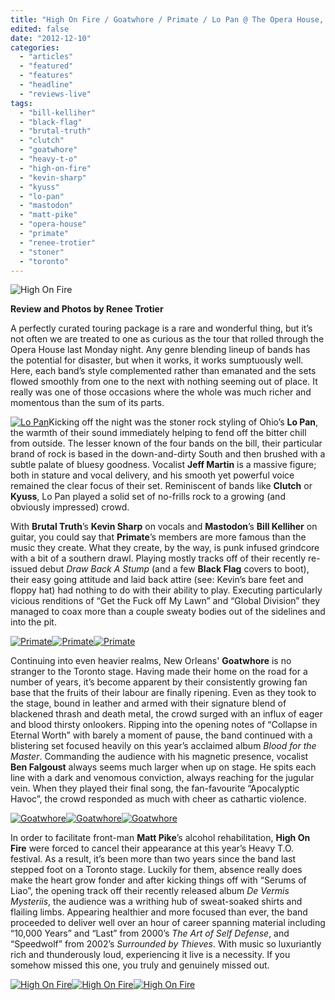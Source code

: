 ```yaml
---
title: "High On Fire / Goatwhore / Primate / Lo Pan @ The Opera House, Toronto, ON, November 26, 2012"
edited: false
date: "2012-12-10"
categories:
  - "articles"
  - "featured"
  - "features"
  - "headline"
  - "reviews-live"
tags:
  - "bill-kelliher"
  - "black-flag"
  - "brutal-truth"
  - "clutch"
  - "goatwhore"
  - "heavy-t-o"
  - "high-on-fire"
  - "kevin-sharp"
  - "kyuss"
  - "lo-pan"
  - "mastodon"
  - "matt-pike"
  - "opera-house"
  - "primate"
  - "renee-trotier"
  - "stoner"
  - "toronto"
---
```


![High On Fire](http://www.hellbound.ca/wp-content/uploads/2012/12/HighOnFire1-590x397.jpg "High On Fire")

**Review and Photos by Renee Trotier**

A perfectly curated touring package is a rare and wonderful thing, but it’s not often we are treated to one as curious as the tour that rolled through the Opera House last Monday night. Any genre blending lineup of bands has the potential for disaster, but when it works, it works sumptuously well. Here, each band’s style complemented rather than emanated and the sets flowed smoothly from one to the next with nothing seeming out of place. It really was one of those occasions where the whole was much richer and momentous than the sum of its parts.

[![Lo Pan](http://www.hellbound.ca/wp-content/uploads/2012/12/LoPan2-182x182.jpg "Lo Pan")](http://www.hellbound.ca/wp-content/uploads/2012/12/LoPan2.jpg)Kicking off the night was the stoner rock styling of Ohio’s **Lo Pan**, the warmth of their sound immediately helping to fend off the bitter chill from outside. The lesser known of the four bands on the bill, their particular brand of rock is based in the down-and-dirty South and then brushed with a subtle palate of bluesy goodness. Vocalist **Jeff Martin** is a massive figure; both in stature and vocal delivery, and his smooth yet powerful voice remained the clear focus of their set. Reminiscent of bands like **Clutch** or **Kyuss**, Lo Pan played a solid set of no-frills rock to a growing (and obviously impressed) crowd.

With **Brutal Truth**’s **Kevin Sharp** on vocals and **Mastodon**’s **Bill Kelliher** on guitar, you could say that **Primate**’s members are more famous than the music they create. What they create, by the way, is punk infused grindcore with a bit of a southern drawl. Playing mostly tracks off of their recently re-issued debut _Draw Back A Stump_ (and a few **Black Flag** covers to boot), their easy going attitude and laid back attire (see: Kevin’s bare feet and floppy hat) had nothing to do with their ability to play. Executing particularly vicious renditions of “Get the Fuck off My Lawn” and “Global Division” they managed to coax more than a couple sweaty bodies out of the sidelines and into the pit.

[![Primate](http://www.hellbound.ca/wp-content/uploads/2012/12/Primate-182x182.jpg "Primate")](http://www.hellbound.ca/wp-content/uploads/2012/12/Primate.jpg)[![Primate](http://www.hellbound.ca/wp-content/uploads/2012/12/Primate2-182x182.jpg "Primate")](http://www.hellbound.ca/wp-content/uploads/2012/12/Primate2.jpg)[![Primate](http://www.hellbound.ca/wp-content/uploads/2012/12/Primate3-182x182.jpg "Primate")](http://www.hellbound.ca/wp-content/uploads/2012/12/Primate3.jpg)

Continuing into even heavier realms, New Orleans' **Goatwhore** is no stranger to the Toronto stage. Having made their home on the road for a number of years, it’s become apparent by their consistently growing fan base that the fruits of their labour are finally ripening. Even as they took to the stage, bound in leather and armed with their signature blend of blackened thrash and death metal, the crowd surged with an influx of eager and blood thirsty onlookers. Ripping into the opening notes of “Collapse in Eternal Worth” with barely a moment of pause, the band continued with a blistering set focused heavily on this year’s acclaimed album _Blood for the Master_. Commanding the audience with his magnetic presence, vocalist **Ben Falgoust** always seems much larger when up on stage. He spits each line with a dark and venomous conviction, always reaching for the jugular vein. When they played their final song, the fan-favourite “Apocalyptic Havoc”, the crowd responded as much with cheer as cathartic violence.

[![Goatwhore](http://www.hellbound.ca/wp-content/uploads/2012/12/Goatwhore1-182x182.jpg "Goatwhore")](http://www.hellbound.ca/wp-content/uploads/2012/12/Goatwhore1.jpg)[![Goatwhore](http://www.hellbound.ca/wp-content/uploads/2012/12/Goatwhore2-182x182.jpg "Goatwhore")](http://www.hellbound.ca/wp-content/uploads/2012/12/Goatwhore2.jpg)[![Goatwhore](http://www.hellbound.ca/wp-content/uploads/2012/12/Goatwhore4-182x182.jpg "Goatwhore")](http://www.hellbound.ca/wp-content/uploads/2012/12/Goatwhore4.jpg)

In order to facilitate front-man **Matt Pike**’s alcohol rehabilitation, **High On Fire** were forced to cancel their appearance at this year’s Heavy T.O. festival. As a result, it’s been more than two years since the band last stepped foot on a Toronto stage. Luckily for them, absence really does make the heart grow fonder and after kicking things off with “Serums of Liao”, the opening track off their recently released album _De Vermis Mysteriis_, the audience was a writhing hub of sweat-soaked shirts and flailing limbs. Appearing healthier and more focused than ever, the band proceeded to deliver well over an hour of career spanning material including “10,000 Years” and “Last” from 2000’s _The Art of Self Defense_, and “Speedwolf” from 2002’s _Surrounded by Thieves_. With music so luxuriantly rich and thunderously loud, experiencing it live is a necessity. If you somehow missed this one, you truly and genuinely missed out.

[![High On Fire](http://www.hellbound.ca/wp-content/uploads/2012/12/HighOnFire-4-182x182.jpg "High On Fire")](http://www.hellbound.ca/wp-content/uploads/2012/12/HighOnFire-4.jpg)[![High On Fire](http://www.hellbound.ca/wp-content/uploads/2012/12/HighOnFire-9-182x182.jpg "High On Fire")](http://www.hellbound.ca/wp-content/uploads/2012/12/HighOnFire-9.jpg)[![High On Fire](http://www.hellbound.ca/wp-content/uploads/2012/12/HighOnFire-8-182x182.jpg "High On Fire")](http://www.hellbound.ca/wp-content/uploads/2012/12/HighOnFire-8.jpg)
